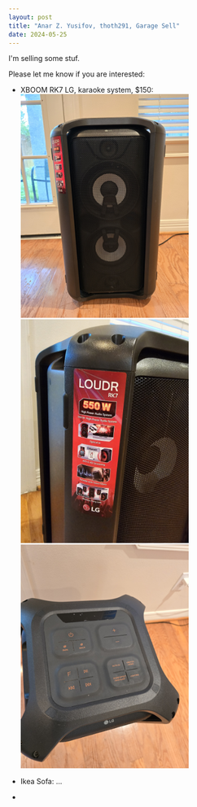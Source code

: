 ```yaml
---
layout: post
title: "Anar Z. Yusifov, thoth291, Garage Sell"
date: 2024-05-25
---
```


I'm selling some stuf.

Please let me know if you are interested:

- XBOOM RK7 LG, karaoke system, $150:
  <img src="/assets/20240525_190713.jpg" style="width: 30vw; min-width: 330px;"></img>
  <img src="/assets/20240525_190718.jpg" style="width: 30vw; min-width: 330px;"></img>
  <img src="/assets/20240525_190726.jpg" style="width: 30vw; min-width: 330px;"></img>

- Ikea Sofa:
  ...

- 